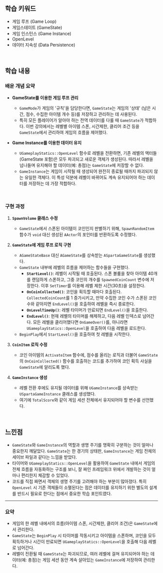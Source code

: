 ## 학습 키워드

  - 게임 루프 (Game Loop)
  - 게임스테이트 (GameState)
  - 게임 인스턴스 (Game Instance)
  - OpenLevel
  - 데이터 지속성 (Data Persistence)

<br/>

## 학습 내용

### 배운 개념 요약

  - **GameState를 이용한 게임 루프 관리**

      - `GameMode`가 게임의 '규칙'을 담당한다면, `GameState`는 게임의 '상태' (남은 시간, 점수, 수집한 아이템 개수 등)를 저장하고 관리하는 데 사용된다.
      - 특히 모든 플레이어가 알아야 하는 전역 데이터를 다룰 때 `GameState`가 적합하다. 이번 강의에서는 레벨별 아이템 스폰, 시간제한, 클리어 조건 등을 `GameState`에서 관리하여 게임의 흐름을 제어했다.

  - **Game Instance를 이용한 데이터 유지**

      - `UGameplayStatics::OpenLevel` 함수로 레벨을 전환하면, 기존 레벨의 액터들(GameState 포함)은 모두 파괴되고 새로운 객체가 생성된다. 따라서 레벨을 넘나들며 유지해야 할 데이터(예: 총점)는 `GameState`에 저장할 수 없다.
      - `GameInstance`는 게임이 시작될 때 생성되어 완전히 종료될 때까지 파괴되지 않는 유일한 객체다. 이 특성 덕분에 레벨이 바뀌어도 계속 유지되어야 하는 데이터를 저장하는 데 가장 적합하다.

<br/>


### 구현 과정

1.  **`SpawnVolume` 클래스 수정**

      - `GameState`에서 스폰된 아이템이 코인인지 판별하기 위해, `SpawnRandomItem` 함수가 `void` 대신 생성된 `AActor`의 포인터를 반환하도록 수정했다.

2.  **`GameState`에 게임 루프 로직 구현**

      - `AGameStateBase` 대신 `AGameState`를 상속받는 `ASpartaGameState`를 생성했다.
      - `GameState` 내부에 레벨의 흐름을 제어하는 함수들을 구현했다.
          - **`StartLevel()`**: 레벨이 시작될 때 호출된다. 스폰 볼륨을 찾아 아이템 40개를 랜덤하게 스폰하고, 그중 코인의 개수를 `SpawnedCoinCount` 변수에 저장한다. 이후 `SetTimer`를 이용해 레벨 제한 시간(30초)을 설정한다.
          - **`OnCoinCollected()`**: 코인을 획득할 때마다 호출된다. `CollectedCoinCount`를 1 증가시키고, 만약 수집한 코인 수가 스폰된 코인 수와 같아지면 `EndLevel()`을 호출하여 레벨을 즉시 종료한다.
          - **`OnLevelTimeUp()`**: 레벨 타이머가 만료되면 `EndLevel()`을 호출한다.
          - **`EndLevel()`**: 현재 레벨의 타이머를 해제하고, 다음 레벨 인덱스로 넘어간다. 모든 레벨을 클리어했다면 `OnGameOver()`를, 아니라면 `UGameplayStatics::OpenLevel`을 호출하여 다음 레벨을 로드한다.
      - `BeginPlay`에서 `StartLevel()`을 호출하여 첫 레벨을 시작한다.

3.  **`CoinItem` 로직 수정**

      - 코인 아이템의 `ActivateItem` 함수에, 점수를 올리는 로직과 더불어 `GameState`의 `OnCoinCollected()` 함수를 호출하는 코드를 추가하여 코인 획득 사실을 `GameState`에 알리도록 했다.

4.  **`GameInstance` 생성**

      - 레벨 전환 후에도 유지될 데이터를 위해 `UGameInstance`를 상속받는 `USpartaGameInstance` 클래스를 생성했다.
      - 여기에 `TotalScore`와 같이 게임 세션 전체에서 유지되어야 할 변수를 선언했다.

<br/>

## 느낀점

  - `GameState`와 `GameInstance`의 역할과 생명 주기를 명확히 구분하는 것이 얼마나 중요한지 깨달았다. `GameState`는 한 경기의 상태판, `GameInstance`는 게임 전체의 세이브 파일과 같다는 느낌을 받았다.
  - 타이머와 `UGameplayStatics::OpenLevel`을 활용하여 `GameState` 내에서 게임의 전체 흐름을 자동화하는 구조를 보니, 잘 짜인 프레임워크 위에서 개발하는 것이 얼마나 편리한지 체감할 수 있었다.
  - 코드를 직접 짜면서 객체의 생명 주기를 고려해야 하는 부분이 많아졌다. 특히 `OpenLevel` 시 기존 객체들이 소멸된다는 점은 데이터를 유지하기 위한 별도의 설계를 반드시 필요로 한다는 점에서 중요한 학습 포인트였다.

-----

### 요약

- 게임의 한 레벨 내에서의 흐름(아이템 스폰, 시간제한, 클리어 조건)은 `GameState`에서 관리한다.
- `GameState`는 `BeginPlay` 시 타이머를 작동시키고 아이템을 스폰하며, 코인을 모두 획득하거나 시간이 만료되면 `UGameplayStatics::OpenLevel`을 호출해 다음 레벨로 넘어간다.
- 레벨이 전환될 때 `GameState`는 파괴되므로, 여러 레벨에 걸쳐 유지되어야 하는 데이터(예: 총점)는 게임 세션 동안 계속 살아있는 `GameInstance`에 저장하여 관리한다.
